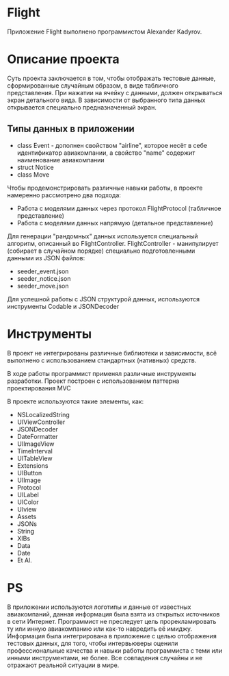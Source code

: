 # Flight

Приложение Flight выполнено программистом Alexander Kadyrov.

# Описание проекта

Суть проекта заключается в том, чтобы отображать тестовые данные, сформированные случайным образом, в виде табличного представления.
При нажатии на ячейку с данными, должен открываться экран детального вида.
В зависимости от выбранного типа данных открывается специально предназначенный экран.

## Типы данных в приложении

* class Event - дополнен свойством "airline", которое несёт в себе идентификатор авиакомпании, а свойство "name" содержит наименование авиакомпании
* struct Notice
* class Move 

Чтобы продемонстрировать различные навыки работы, в проекте намеренно рассмотрено два подхода:
* Работа с моделями данных через протокол FlightProtocol (табличное представление)
* Работа с моделями данных напрямую (детальное представление)

Для генерации "рандомных" данных используется специальный алгоритм, описанный во FlightController.
FlightController - манипулирует (собирает в случайном порядке) специально подготовленными данными из JSON файлов:
* seeder_event.json
* seeder_notice.json
* seeder_move.json

Для успешной работы с JSON структурой данных, используются инструменты Codable и JSONDecoder

# Инструменты

В проект не интегрированы различные библиотеки и зависимости, всё выполнено с использованием стандартных (нативных) средств.

В ходе работы программист применял различные инструменты разработки.
Проект построен с использованием паттерна проектирования MVC

В проекте используются такие элементы, как:
* NSLocalizedString
* UIViewController
* JSONDecoder
* DateFormatter
* UIImageView
* TimeInterval
* UITableView
* Extensions
* UIButton
* UIImage
* Protocol
* UILabel
* UIColor
* UIview
* Assets
* JSONs
* String
* XIBs
* Data
* Date
* Et Al.

# PS

В приложении используются логотипы и данные от известных авиакомпаний, данная информация была взята из открытых источников в сети Интернет. Программист не преследует цель прорекламировать ту или инную авиакомпанию или как-то навредить её имиджу. Информация была интегрирована в приложение с целью отображения тестовых данных, для того, чтобы интервьюверы оценили профессиональные качества и навыки работы программиста с теми или инными инструментами, не более. Все совпадения случайны и не отражают реальной ситуации в мире.
